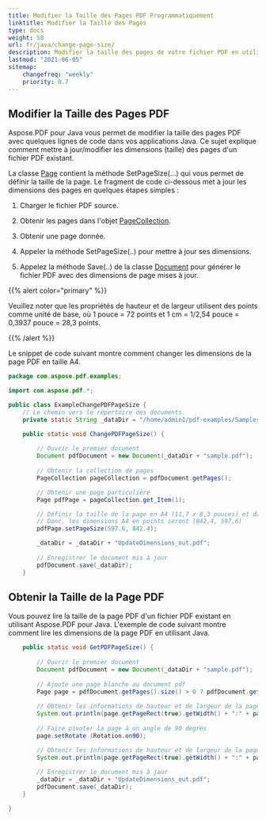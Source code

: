 ```yaml
---
title: Modifier la Taille des Pages PDF Programmatiquement
linktitle: Modifier la Taille des Pages
type: docs
weight: 50
url: fr/java/change-page-size/
description: Modifier la taille des pages de votre fichier PDF en utilisant la bibliothèque Java.
lastmod: "2021-06-05"
sitemap:
    changefreq: "weekly"
    priority: 0.7
---
```


## Modifier la Taille des Pages PDF

Aspose.PDF pour Java vous permet de modifier la taille des pages PDF avec quelques lignes de code dans vos applications Java. Ce sujet explique comment mettre à jour/modifier les dimensions (taille) des pages d'un fichier PDF existant.

La classe [Page](https://reference.aspose.com/pdf//java/com.aspose.pdf/page) contient la méthode SetPageSize(...) qui vous permet de définir la taille de la page. Le fragment de code ci-dessous met à jour les dimensions des pages en quelques étapes simples :

1. Charger le fichier PDF source.
1. Obtenir les pages dans l'objet [PageCollection](https://reference.aspose.com/pdf/java/com.aspose.pdf.class-use/pagecollection).
1. Obtenir une page donnée.
1. Appeler la méthode SetPageSize(..) pour mettre à jour ses dimensions.

1. Appelez la méthode Save(..) de la classe [Document](https://reference.aspose.com/pdf/java/com.aspose.pdf/Document) pour générer le fichier PDF avec des dimensions de page mises à jour.

{{% alert color="primary" %}}

Veuillez noter que les propriétés de hauteur et de largeur utilisent des points comme unité de base, où 1 pouce = 72 points et 1 cm = 1/2,54 pouce = 0,3937 pouce = 28,3 points.

{{% /alert %}}

Le snippet de code suivant montre comment changer les dimensions de la page PDF en taille A4.

```java
package com.aspose.pdf.examples;

import com.aspose.pdf.*;

public class ExampleChangePDFPageSize {
    // Le chemin vers le répertoire des documents.
    private static String _dataDir = "/home/admin1/pdf-examples/Samples/";

    public static void ChangePDFPageSize() {
        
        // Ouvrir le premier document
        Document pdfDocument = new Document(_dataDir + "sample.pdf");
                
        // Obtenir la collection de pages
        PageCollection pageCollection = pdfDocument.getPages();

        // Obtenir une page particulière
        Page pdfPage = pageCollection.get_Item(1);

        // Définir la taille de la page en A4 (11,7 x 8,3 pouces) et dans Aspose.Pdf, 1 pouce = 72 points
        // Donc, les dimensions A4 en points seront (842,4, 597,6)
        pdfPage.setPageSize(597.6, 842.4);

        _dataDir = _dataDir + "UpdateDimensions_out.pdf";
        
        // Enregistrer le document mis à jour
        pdfDocument.save(_dataDir);
    }
```


## Obtenir la Taille de la Page PDF

Vous pouvez lire la taille de la page PDF d'un fichier PDF existant en utilisant Aspose.PDF pour Java. L'exemple de code suivant montre comment lire les dimensions de la page PDF en utilisant Java.

```java
    public static void GetPDFPageSize() {
        
        // Ouvrir le premier document
        Document pdfDocument = new Document(_dataDir + "sample.pdf");
                
        // Ajoute une page blanche au document pdf
        Page page = pdfDocument.getPages().size() > 0 ? pdfDocument.getPages().get_Item(1) : pdfDocument.getPages().add();
        
        // Obtenir les informations de hauteur et de largeur de la page
        System.out.println(page.getPageRect(true).getWidth() + ":" + page.getPageRect(true).getHeight());
        
        // Faire pivoter la page à un angle de 90 degrés
        page.setRotate (Rotation.on90);

        // Obtenir les informations de hauteur et de largeur de la page
        System.out.println(page.getPageRect(true).getWidth() + ":" + page.getPageRect(true).getHeight());
        
        // Enregistrer le document mis à jour
        _dataDir = _dataDir + "UpdateDimensions_out.pdf";
        pdfDocument.save(_dataDir);
    }

}
```